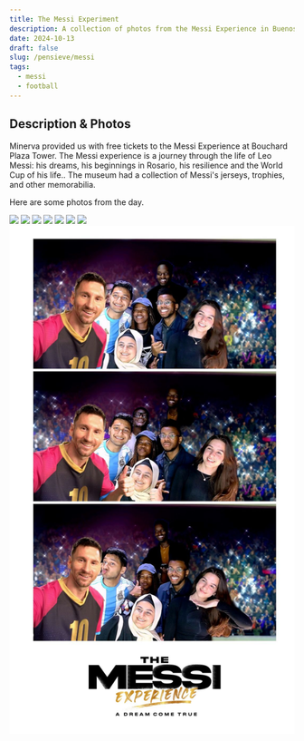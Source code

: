 ```yaml
---
title: The Messi Experiment
description: A collection of photos from the Messi Experience in Buenos Aires, Argentina.
date: 2024-10-13
draft: false
slug: /pensieve/messi
tags:
  - messi
  - football
---
```


## Description & Photos

Minerva provided us with free tickets to the Messi Experience at Bouchard Plaza Tower. The Messi experience is a journey through the life of Leo Messi: his dreams, his beginnings in Rosario, his resilience and the World Cup of his life.. The museum had a collection of Messi's jerseys, trophies, and other memorabilia.

Here are some photos from the day.

<img src='./1.png'>
<img src='./3.png'>
<img src='./4.png'>
<img src='./5.png'>
<img src='./6.png'>
<img src='./7.png'>
<img src='./8.png'>
<img src='./9.png'>